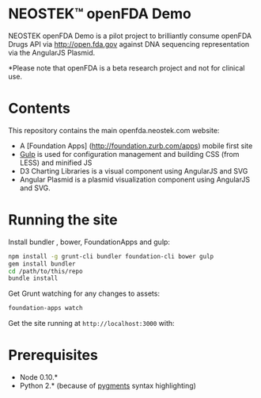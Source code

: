 # NEOSTEK™ openFDA Demo

NEOSTEK openFDA Demo is a pilot project to brilliantly consume openFDA Drugs API via http://open.fda.gov against DNA sequencing representation via the AngularJS Plasmid.

*Please note that openFDA is a beta research project and not for clinical use. 

# Contents

This repository contains the main openfda.neostek.com website:

* A [Foundation Apps] (http://foundation.zurb.com/apps) mobile first site
* [Gulp](http://gruntjs.com/) is used for configuration management and building CSS (from LESS) and minified JS
* D3 Charting Libraries is a visual component using AngularJS and SVG
* Angular Plasmid is a plasmid visualization component using AngularJS and SVG.

# Running the site

Install bundler , bower, FoundationApps and gulp:

```bash
npm install -g grunt-cli bundler foundation-cli bower gulp
gem install bundler
cd /path/to/this/repo
bundle install
```

Get Grunt watching for any changes to assets:

```bash
foundation-apps watch
```

Get the site running at `http://localhost:3000` with:

# Prerequisites

* Node 0.10.*
* Python 2.* (because of [pygments](https://github.com/tmm1/pygments.rb) syntax highlighting)
